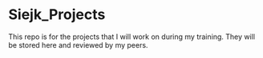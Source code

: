 # Siejk_Projects
This repo is for the projects that I will work on during my training. They will be stored here and reviewed by my peers.
